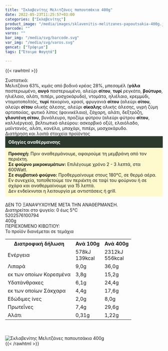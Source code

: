 ```yaml
---
title: "Σκλαβενίτης Μελιτζάνες παπουτσάκια 400g"
date: 2022-05-23T11:25:57+03:00
categories: ["Σκλαβενίτης"]
product_image: "/media/images/sklavenitis-melitzanes-papoutsakia-400g.jpg"
barcode: ""
varos: ""
bar_img: "/media/svg/barcode.svg"
var_img: "/media/svg/varos.svg"
gencat: ["Τρόφιμα"]
tags: ["Έτοιμα Φαγητά"]

---
```

{{< rawhtml >}}

<div class="sload548"><div class="product"><div id="sistatika">Συστατικά:</div><div class="alltext">Μελιτζάνα 63%, κιμάς από βοδινό κρέας 28%, μπεσαμέλ (<b>γάλα</b> παστεριωμένο, <b>αυγό</b> παστεριωμένο, αλεύρι <b>σίτου</b>, <b>τυρί</b> ρεγκάτο, <b>βούτυρο</b>, ηλιέλαιο, αλάτι, πιπέρι, μοσχοκάρυδο), ντομάτα, ηλιέλαιο, κρεμμύδι, ντοματοπολτός, <b>τυρί</b> πεκορίνο, κρασί, φρυγανιά <b>σίτου</b> (αλεύρι <b>σίτου</b>, αλεύρι <b>σίτου</b> ολικής άλεσης, αλεύρι <b>σίκαλης</b> ολικής άλεσης, υγρή ζύμη αρτοποιίας, φυτικό λίπος (φοινικέλαιο), ζάχαρη, αλάτι, δεξτρόζη, <b>γλουτένη σίτου</b>, βυνάλευρο, προζύμι φύτρου (αλεύρι φύτρου <b>σίτου</b>, καλλιέργεια), βελτιωτικό αλεύρου: ασκορβικό οξύ), ελαιόλαδο, μαϊντανός, αλάτι, κανέλα, μπαχάρι, πιπέρι, μοσχοκάρυδο.</div><div id="loipa">Διατήρηση και λοιπά στοιχεία προϊόντος</div><div class="alltext"><div style="background:#2b3a2d;padding:10px;color:#fff"><b>Οδηγίες αναθέρμανσης</b></div><div style="background:#ffface;padding:10px;"><b>Προσοχή:</b> Πριν αναθερμάνουμε, αφαιρούμε τη μεμβράνη από τον περιέκτη.<br><b>Σε φούρνο μικροκυμάτων:</b> Επιλέγουμε χρόνο 2 - 3 λεπτά, στα 600Watt.<br><b>Σε συμβατικό φούρνο:</b> Προθερμαίνουμε στους 180°C, σε θερμό αέρα. Εν συνεχεία, τοποθετούμε τον περιέκτη σε ταψί του φούρνου ή σε σχάρα και αναθερμαίνουμε για 15 λεπτά.<br>Δεν ενδείκνυται η λειτουργία με αντιστάσεις ή grill.</div><br>ΔΕΝ ΤΟ ΞΑΝΑΨΥΧΟΥΜΕ ΜΕΤΑ ΤΗΝ ΑΝΑΘΕΡΜΑΝΣΗ.<br>Διατηρείται στο ψυγείο: 0 έως 5°C<br></div><div id="barcode"><div id="barimage1"></div><span id="bartext">5202576100794</span></div><div id="varos"><div id="varosimage1"></div><span id="varostext">400g</span></div><div id="kivotio">ΠΕΡΙΕΧΟΜΕΝΟ ΚΙΒΩΤΙΟΥ:<br>Το προϊόν διανέμεται σε τεμάχια</div><div class="tabout"><table id="diatable"><tbody><tr><th>Διατροφική δήλωση</th><th>Ανά 100g</th><th>Ανά 400g</th></tr><tr><td class="texr2">Ενέργεια</td><td class="texr">578kJ<br>139kcal</td><td class="texr">2312kJ<br>556kcal</td></tr><tr><td class="texr2">Λιπαρά</td><td class="texr">9,0g</td><td class="texr">36,0g</td></tr><tr><td class="gray">εκ των οποίων Κορεσµένα</td><td class="gray2">3,8g</td><td class="gray2">15,2g</td></tr><tr><td class="texr2">Yδατάνθρακες</td><td class="texr">6,1g</td><td class="texr">24,4g</td></tr><tr><td class="gray">εκ των οποίων Σάκχαρα</td><td class="gray2">4,4g</td><td class="gray2">17,6g</td></tr><tr><td class="texr2">Eδώδιμες ίνες</td><td class="texr">2,0g</td><td class="texr">8,0g</td></tr><tr><td class="texr2">Πρωτεΐνες</td><td class="texr">7,4g</td><td class="texr">29,6g</td></tr><tr><td class="texr2">Αλάτι</td><td class="texr">0,31g</td><td class="texr">1,22g</td></tr></tbody></table></div><br><br><div class="pimg"><img alt="Σκλαβενίτης Μελιτζάνες παπουτσάκια 400g" title="Σκλαβενίτης Μελιτζάνες παπουτσάκια 400g" src="/media/images/sklavenitis-melitzanes-papoutsakia-400g.jpg"></div></div></div>
{{< /rawhtml >}}


